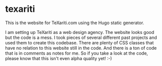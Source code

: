 # texariti
This is the website for TeXariti.com using the Hugo static generator. 

I am setting up TeXariti as a web design agency. The website looks good but the code is a mess. I took pieces of several different past projects and used them to create this codebase. There are plenty of CSS classes that have no relation to this website still in the code. And there is a ton of code that is in comments as notes for me. So if you take a look at the code, please know that this isn't even alpha quality yet! :-)

